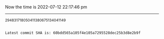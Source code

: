 Now the time is 2022-07-12 22:17:46 pm

---

<small>294831718050411380675134041149</small>

```txt

Latest commit SHA is: 60bdd565a105f4e105a7295528dec25b3d8e2b9f
```
